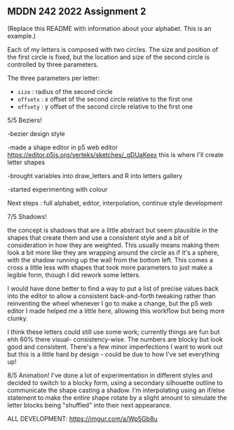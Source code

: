 ## MDDN 242 2022 Assignment 2

(Replace this README with information about your alphabet. This is an example.)

Each of my letters is composed with two circles. The size and position of the first circle is fixed, but the location and size of the second circle is controlled by three parameters.

The three parameters per letter:
  * `size` : radius of the second circle
  * `offsetx` : x offset of the second circle relative to the first one
  * `offsety` : y offset of the second circle relative to the first one

5/5 Beziers!

-bezier design style

-made a shape editor in p5 web editor https://editor.p5js.org/verteks/sketches/_gDUaKeex
this is where I'll create letter shapes

-brought variables into draw_letters and R into letters gallery

-started experimenting with colour

Next steps : full alphabet, editor, interpolation, continue style development

7/5 Shadows!

the concept is shadows that are a little abstract but seem plausible in the shapes that create them and use a consistent style and a bit of consideration in how they are weighted. This usually means making them look a bit more like they are wrapping around the circle as if it's a sphere, with the shadow running up the wall from the bottom left. This comes a cross a little less with shapes that took more parameters to just make a legible form, though I did rework some letters.

I would have done better to find a way to put a list of precise values back into the editor to allow a consistent back-and-forth tweaking rather than reinventing the wheel whenever I go to make a change, but the p5 web editor I made helped me a little here, allowing this workflow but being more clunky.

I think these letters could still use some work; currently things are fun but ehh 60% there visual- consistency-wise. The numbers are blocky but look good and consistent. There's a few minor imperfections I want to work out but this is a little hard by design - could be due to how I've set everything up!

8/5 Animation!
I've done a lot of experimentation in different styles and decided to switch to a blocky form, using a secondary silhouette outline to communicate the shape casting a shadow.
I'm interpolating using an if/else statement to make the entire shape rotate by a slight amount to simulate the letter blocks being "shuffled" into their next appearance.

ALL DEVELOPMENT: https://imgur.com/a/Wp5Gb8u
